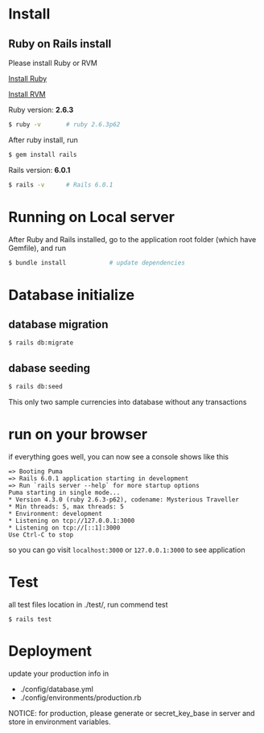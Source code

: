 # Install

## Ruby on Rails install
Please install Ruby or RVM

[Install Ruby](https://www.ruby-lang.org/en/documentation/installation/)

[Install RVM](https://rvm.io/)

Ruby version: **2.6.3**

```bash
$ ruby -v       # ruby 2.6.3p62 
```

After ruby install, run 

```bash
$ gem install rails
```

Rails version: **6.0.1**

```bash
$ rails -v      # Rails 6.0.1
```

# Running on Local server

After Ruby and Rails installed, go to the application root folder (which have Gemfile), and run

```bash
$ bundle install            # update dependencies 
```

# Database initialize

## database migration

```bash
$ rails db:migrate
```

## dabase seeding

```bash
$ rails db:seed
```
This only two sample currencies into database without any transactions

# run on your browser
if everything goes well, you can now see a console shows like this

```
=> Booting Puma
=> Rails 6.0.1 application starting in development
=> Run `rails server --help` for more startup options
Puma starting in single mode...
* Version 4.3.0 (ruby 2.6.3-p62), codename: Mysterious Traveller
* Min threads: 5, max threads: 5
* Environment: development
* Listening on tcp://127.0.0.1:3000
* Listening on tcp://[::1]:3000
Use Ctrl-C to stop
```

so you can go visit `localhost:3000` or `127.0.0.1:3000` to see application


# Test
all test files location in ./test/, run commend test
```
$ rails test
```

# Deployment

update your production info in 

- ./config/database.yml
- ./config/environments/production.rb


NOTICE: for production, please generate or secret_key_base in server and store in environment variables.